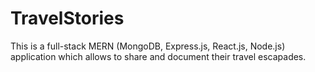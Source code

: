 # TravelStories
This is a full-stack MERN (MongoDB, Express.js, React.js, Node.js) application which allows to share and document their travel escapades.


